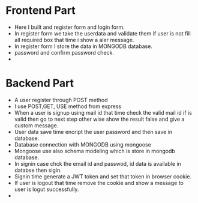 # Frontend Part

- Here I built and register form and login form.
- In register form we take the userdata and validate them if user is not fill all required box that time i show a aler message.
- In register form I store the data in MONGODB database.
- password and confirm password check.
- 

# Backend Part

- A user register through POST method 
- I use POST,GET, USE method from express
- When a user is signup using mail id that time check the valid mail id if is valid then go to  next step other wise show the result false and give a custom message.
- User data save time encript the user password and then save in database. 
- Database connection with MONGODB using mongoose 
- Mongoose use also schema modeling which is store in mongodb database.
- In signin case chck the email id and passwod, id data is available in databse then sigin.
- Signin time generate a JWT token and set that token in browser cookie.
- If user is logout that time remove the cookie and show a message to user is logut successfully.
- 